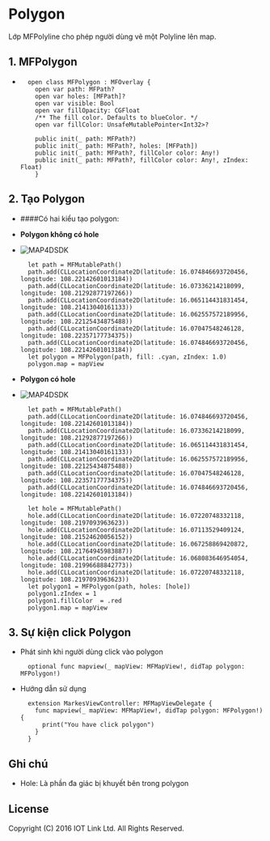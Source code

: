 # Polygon 
Lớp MFPolyline cho phép người dùng vẽ một Polyline lên map.


## 1. MFPolygon

  - 
    ```switf
      open class MFPolygon : MFOverlay {
        open var path: MFPath?
        open var holes: [MFPath]?
        open var visible: Bool
        open var fillOpacity: CGFloat
        /** The fill color. Defaults to blueColor. */
        open var fillColor: UnsafeMutablePointer<Int32>?
        
        public init(_ path: MFPath?)
        public init(_ path: MFPath?, holes: [MFPath])
        public init(_ path: MFPath?, fillColor color: Any!)
        public init(_ path: MFPath?, fillColor color: Any!, zIndex: Float)
        }
    ```

## 2. Tạo Polygon 

  - ####Có hai kiểu tạo polygon: 
  - **Polygon không có hole**
  
  - ![MAP4DSDK](https://raw.githubusercontent.com/iotlinkadmin/map4d-ios-sdk/master/docs/resource/5-polygon.png)
  
    ```switf
      let path = MFMutablePath()
      path.add(CLLocationCoordinate2D(latitude: 16.074846693720456, longitude: 108.22142601013184))
      path.add(CLLocationCoordinate2D(latitude: 16.07336214218099, longitude: 108.21292877197266))
      path.add(CLLocationCoordinate2D(latitude: 16.065114431831454, longitude: 108.21413040161133))
      path.add(CLLocationCoordinate2D(latitude: 16.062557572189956, longitude: 108.22125434875488))
      path.add(CLLocationCoordinate2D(latitude: 16.07047548246128, longitude: 108.22357177734375))
      path.add(CLLocationCoordinate2D(latitude: 16.074846693720456, longitude: 108.22142601013184))
      let polygon = MFPolygon(path, fill: .cyan, zIndex: 1.0)
      polygon.map = mapView
    ```
  - **Polygon có hole** 
  
  - ![MAP4DSDK](https://raw.githubusercontent.com/iotlinkadmin/map4d-ios-sdk/master/docs/resource/5-polygon-hole.png)
  
    ```switf
      let path = MFMutablePath()
      path.add(CLLocationCoordinate2D(latitude: 16.074846693720456, longitude: 108.22142601013184))
      path.add(CLLocationCoordinate2D(latitude: 16.07336214218099, longitude: 108.21292877197266))
      path.add(CLLocationCoordinate2D(latitude: 16.065114431831454, longitude: 108.21413040161133))
      path.add(CLLocationCoordinate2D(latitude: 16.062557572189956, longitude: 108.22125434875488))
      path.add(CLLocationCoordinate2D(latitude: 16.07047548246128, longitude: 108.22357177734375))
      path.add(CLLocationCoordinate2D(latitude: 16.074846693720456, longitude: 108.22142601013184))
      
      let hole = MFMutablePath()
      hole.add(CLLocationCoordinate2D(latitude: 16.07220748332118, longitude: 108.2197093963623))
      hole.add(CLLocationCoordinate2D(latitude: 16.07113529409124, longitude: 108.21524620056152))
      hole.add(CLLocationCoordinate2D(latitude: 16.067258869420872, longitude: 108.21764945983887))
      hole.add(CLLocationCoordinate2D(latitude: 16.068083646954054, longitude: 108.21996688842773))
      hole.add(CLLocationCoordinate2D(latitude: 16.07220748332118, longitude: 108.2197093963623))
      let polygon1 = MFPolygon(path, holes: [hole])
      polygon1.zIndex = 1
      polygon1.fillColor  = .red
      polygon1.map = mapView
    ``` 

## 3. Sự kiện click Polygon 

  - Phát sinh khi người dùng click vào polygon 
    ```switf
      optional func mapview(_ mapView: MFMapView!, didTap polygon: MFPolygon!)
    ```
  - Hướng dẫn sử dụng
    ```switf
      extension MarkesViewController: MFMapViewDelegate {
        func mapview(_ mapView: MFMapView!, didTap polygon: MFPolygon!) {
          print("You have click polygon")
        }
      }
    ```
    
## Ghi chú

 - Hole: Là phần đa giác bị khuyết bên trong polygon

License
-------

Copyright (C) 2016 IOT Link Ltd. All Rights Reserved.
